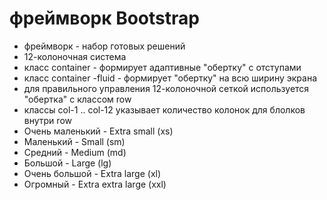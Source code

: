 # фреймворк Bootstrap
- фреймворк - набор готовых решений
- 12-колоночная система
- класс container - формирует адаптивные "обертку" с отступами
- класс container -fluid - формирует "обертку" на всю ширину экрана
- для правильного управления 12-колоночной сеткой используется "обертка" с классом row
- классы col-1 .. col-12 указывает количество колонок для блолков внутри row
- Очень маленький - Extra small (xs)
- Маленький - Small (sm)
- Средний - Medium (md)
- Большой - Large (lg)
- Очень большой - Extra large (xl)
- Огромный - Extra extra large (xxl)
